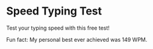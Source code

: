 # Speed Typing Test

Test your typing speed with this free test! 

Fun fact: My personal best ever achieved was 149 WPM. 

